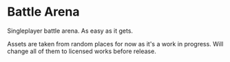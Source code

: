 # Battle Arena

Singleplayer battle arena.
As easy as it gets.

Assets are taken from random places for now as it's a work in progress.
Will change all of them to licensed works before release.
